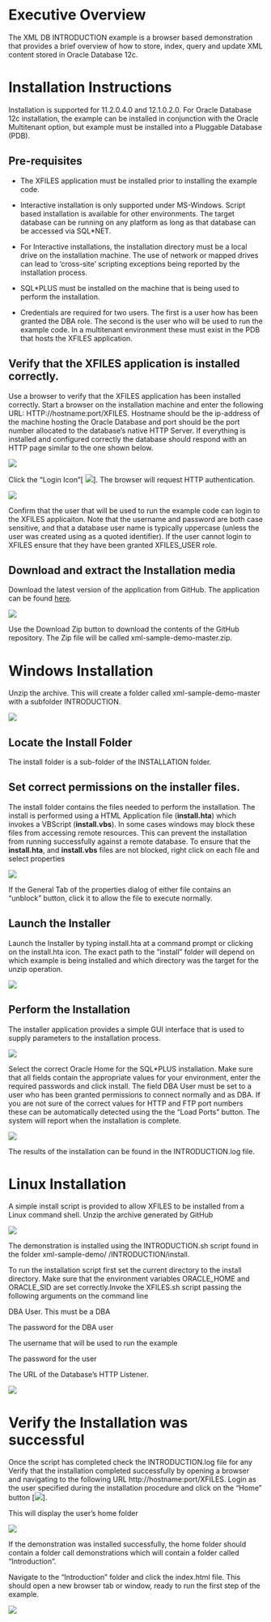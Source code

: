 
Executive Overview
==================

The XML DB INTRODUCTION example is a browser based demonstration that provides a brief overview of how to store, index, query and update XML content stored in Oracle Database 12c.

Installation Instructions
=========================

Installation is supported for 11.2.0.4.0 and 12.1.0.2.0. For Oracle Database 12c installation, the example can be installed in conjunction with the Oracle Multitenant option, but example must be installed into a Pluggable Database (PDB).

Pre-requisites
--------------

-   The XFILES application must be installed prior to installing the example code.

-   Interactive installation is only supported under MS-Windows. Script based installation is available for other environments. The target database can be running on any platform as long as that database can be accessed via SQL\*NET.

-   For Interactive installations, the installation directory must be a local drive on the installation machine. The use of network or mapped drives can lead to ‘cross-site’ scripting exceptions being reported by the installation process.

-   SQL\*PLUS must be installed on the machine that is being used to perform the installation.

-   Credentials are required for two users. The first is a user how has been granted the DBA role. The second is the user who will be used to run the example code. In a multitenant environment these must exist in the PDB that hosts the XFILES application.

Verify that the XFILES application is installed correctly.
----------------------------------------------------------

Use a browser to verify that the XFILES application has been installed correctly. Start a browser on the installation machine and enter the following URL: HTTP://hostname:port/XFILES. Hostname should be the ip-address of the machine hosting the Oracle Database and port should be the port number allocated to the database’s native HTTP Server. If everything is installed and configured correctly the database should respond with an HTTP page similar to the one shown below.

![](media/image001.png)

Click the “Login Icon”[ ![](media/image4.png)]. The browser will request HTTP authentication.

![](media/image002.png)

Confirm that the user that will be used to run the example code can login to the XFILES applicaiton. Note that the username and password are both case sensitive, and that a database user name is typically uppercase (unless the user was created using as a quoted identifier). If the user cannot login to XFILES ensure that they have been granted XFILES\_USER role.

<span id="_Toc310240961" class="anchor"><span id="_Toc413168751" class="anchor"></span></span>Download and extract the Installation media
-----------------------------------------------------------------------------------------------------------------------------------------

Download the latest version of the application from GitHub. The application can be found [here](https://github.com/oracle/xml-sample-demo).

![](media/image003.png)

Use the Download Zip button to download the contents of the GitHub repository. The Zip file will be called xml-sample-demo-master.zip.

<span id="_Toc310240962" class="anchor"><span id="_Toc413168752" class="anchor"></span></span>Windows Installation
==================================================================================================================

Unzip the archive. This will create a folder called xml-sample-demo-master with a subfolder INTRODUCTION.

![](media/image004.png)

<span id="_Toc310240963" class="anchor"></span>

Locate the Install Folder
-------------------------

The install folder is a sub-folder of the INSTALLATION folder.

Set correct permissions on the installer files.
-----------------------------------------------

The install folder contains the files needed to perform the installation. The install is performed using a HTML Application file (**install.hta**) which invokes a VBScript (**install.vbs**). In some cases windows may block these files from accessing remote resources. This can prevent the installation from running successfully against a remote database. To ensure that the **install.hta**, and **install.vbs** files are not blocked, right click on each file and select properties

![](media/image005.png)

If the General Tab of the properties dialog of either file contains an “unblock” button, click it to allow the file to execute normally.

<span id="_Toc413168755" class="anchor"></span>

Launch the Installer
--------------------

Launch the Installer by typing install.hta at a command prompt or clicking on the install.hta icon. The exact path to the “install” folder will depend on which example is being installed and which directory was the target for the unzip operation.

![](media/image006.png)

<span id="_Toc310240965" class="anchor"><span id="_Toc413168756" class="anchor"></span></span>Perform the Installation
----------------------------------------------------------------------------------------------------------------------

The installer application provides a simple GUI interface that is used to supply parameters to the installation process.

![](media/image007.png)

Select the correct Oracle Home for the SQL\*PLUS installation. Make sure that all fields contain the appropriate values for your environment, enter the required passwords and click install. The field DBA User must be set to a user who has been granted permissions to connect normally and as DBA. If you are not sure of the correct values for HTTP and FTP port numbers these can be automatically detected using the the “Load Ports” button. The system will report when the installation is complete.

![](media/image008.png)

The results of the installation can be found in the INTRODUCTION.log file.

Linux Installation
==================

A simple install script is provided to allow XFILES to be installed from a Linux command shell. Unzip the archive generated by GitHub

![](media/image009.png)

The demonstration is installed using the INTRODUCTION.sh script found in the folder xml-sample-demo/ /INTRODUCTION/install.

To run the installation script first set the current directory to the install directory. Make sure that the environment variables ORACLE\_HOME and ORACLE\_SID are set correctly.Invoke the XFILES.sh script passing the following arguments on the command line

DBA User. This must be a DBA

The password for the DBA user

The username that will be used to run the example

The password for the user

The URL of the Database’s HTTP Listener.

![](media/image010.png)

Verify the Installation was successful
======================================

Once the script has completed check the INTRODUCTION.log file for any Verify that the installation completed successfully by opening a browser and navigating to the following URL http://hostname:port/XFILES. Login as the user specified during the installation procedure and click on the “Home” button [![](media/image14.png)].

This will display the user’s home folder

![](media/image011.png)

If the demonstration was installed successfully, the home folder should contain a folder call demonstrations which will contain a folder called “Introduction”.

Navigate to the “Introduction” folder and click the index.html file. This should open a new browser tab or window, ready to run the first step of the example.

![](media/image012.png)
